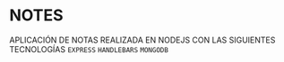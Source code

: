 # NOTES
APLICACIÓN DE NOTAS REALIZADA EN NODEJS CON LAS SIGUIENTES TECNOLOGÍAS
```EXPRESS```
```HANDLEBARS```
```MONGODB```

